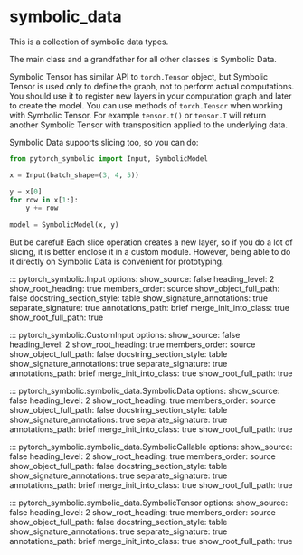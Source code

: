 # symbolic_data

This is a collection of symbolic data types. 

The main class and a grandfather for all other classes is Symbolic Data. 

Symbolic Tensor has similar API to ``torch.Tensor`` object,
but Symbolic Tensor is used only to define the graph, not to perform actual computations. 
You should use it to register new layers in your computation graph and later to 
create the model.
You can use methods of `torch.Tensor` when working with Symbolic Tensor.
For example `tensor.t()` or `tensor.T` will return another Symbolic Tensor
with transposition applied to the underlying data.

Symbolic Data supports slicing too, so you can do:
```python
from pytorch_symbolic import Input, SymbolicModel

x = Input(batch_shape=(3, 4, 5))

y = x[0]
for row in x[1:]:
	y += row
	
model = SymbolicModel(x, y)
```

But be careful! Each slice operation creates a new layer,
so if you do a lot of slicing, 
it is better enclose it in a custom module.
However, being able to do it directly on Symbolic Data is convenient for prototyping.


::: pytorch_symbolic.Input
    options:
        show_source: false
        heading_level: 2
        show_root_heading: true
        members_order: source
        show_object_full_path: false
        docstring_section_style: table
        show_signature_annotations: true
        separate_signature: true
        annotations_path: brief
        merge_init_into_class: true
        show_root_full_path: true

::: pytorch_symbolic.CustomInput
    options:
        show_source: false
        heading_level: 2
        show_root_heading: true
        members_order: source
        show_object_full_path: false
        docstring_section_style: table
        show_signature_annotations: true
        separate_signature: true
        annotations_path: brief
        merge_init_into_class: true
        show_root_full_path: true

::: pytorch_symbolic.symbolic_data.SymbolicData
    options:
        show_source: false
        heading_level: 2
        show_root_heading: true
        members_order: source
        show_object_full_path: false
        docstring_section_style: table
        show_signature_annotations: true
        separate_signature: true
        annotations_path: brief
        merge_init_into_class: true
        show_root_full_path: true

::: pytorch_symbolic.symbolic_data.SymbolicCallable
    options:
        show_source: false
        heading_level: 2
        show_root_heading: true
        members_order: source
        show_object_full_path: false
        docstring_section_style: table
        show_signature_annotations: true
        separate_signature: true
        annotations_path: brief
        merge_init_into_class: true
        show_root_full_path: true

::: pytorch_symbolic.symbolic_data.SymbolicTensor
    options:
        show_source: false
        heading_level: 2
        show_root_heading: true
        members_order: source
        show_object_full_path: false
        docstring_section_style: table
        show_signature_annotations: true
        separate_signature: true
        annotations_path: brief
        merge_init_into_class: true
        show_root_full_path: true
